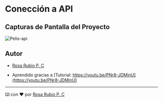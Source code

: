 # Conección a API

## Capturas de Pantalla del Proyecto


![Pelis-api](https://github.com/user-attachments/assets/6e13f6b1-720a-4333-b267-d68cdab1e922)


## Autor

- [Rosa Rubio P. C](https://github.com/PaulinaRubioP)

- Aprendido gracias a  [Tutorial: https://youtu.be/PNr8-JDMinU](https://youtu.be/PNr8-JDMinU)


---

⌨️ con ❤️ por [Rosa Rubio P. C](https://github.com/PaulinaRubioP) 
